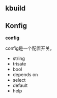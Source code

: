 
## kbuild




## Konfig

**config**

config是一个配置开关。

* string
* trisate
* bool
* depends on
* select
* default
* help

